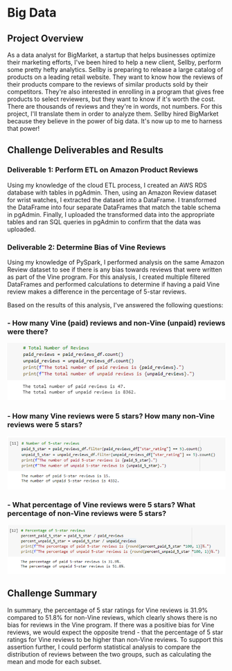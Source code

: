 # Big Data

## Project Overview
As a data analyst for BigMarket, a startup that helps businesses optimize their marketing efforts, I've been hired to help a new client, Sellby, perform some pretty hefty analytics. Sellby is preparing to release a large catalog of products on a leading retail website. They want to know how the reviews of their products compare to the reviews of similar products sold by their competitors. They're also interested in enrolling in a program that gives free products to select reviewers, but they want to know if it's worth the cost. There are thousands of reviews and they're in words, not numbers. For this project, I'll translate them in order to analyze them. Sellby hired BigMarket because they believe in the power of big data. It's now up to me to harness that power!  

## Challenge Deliverables and Results

### Deliverable 1: Perform ETL on Amazon Product Reviews
Using my knowledge of the cloud ETL process, I created an AWS RDS database with tables in pgAdmin. Then, using an Amazon Review dataset for wrist watches, I extracted the dataset into a DataFrame. I transformed the DataFrame into four separate DataFrames that match the table schema in pgAdmin. Finally, I uploaded the transformed data into the appropriate tables and ran SQL queries in pgAdmin to confirm that the data was uploaded.

### Deliverable 2: Determine Bias of Vine Reviews
Using my knowledge of PySpark, I performed analysis on the same Amazon Review dataset to see if there is any bias towards reviews that were written as part of the Vine program. For this analysis, I created multiple filtered DataFrames and performed calculations to determine if having a paid Vine review makes a difference in the percentage of 5-star reviews.

Based on the results of this analysis, I've answered the following questions:

### - **How many Vine (paid) reviews and non-Vine (unpaid) reviews were there?**

<img src="https://github.com/SThieshen/Amazon_Vine_Analysis/blob/main/development/images/total.png">

### - **How many Vine reviews were 5 stars? How many non-Vine reviews were 5 stars?** 

<img src="https://github.com/SThieshen/Amazon_Vine_Analysis/blob/main/development/images/Del_2_total.png">

### - **What percentage of Vine reviews were 5 stars? What percentage of non-Vine reviews were 5 stars?** 

<img src="https://github.com/SThieshen/Amazon_Vine_Analysis/blob/main/development/images/Del_2_5_star.png">

## Challenge Summary
In summary, the percentage of 5 star ratings for Vine reviews is 31.9% compared to 51.8% for non-Vine reviews, which clearly shows there is no bias for reviews in the Vine program. If there was a positive bias for Vine reviews, we would expect the opposite trend - that the percentage of 5 star ratings for Vine reviews to be higher than non-Vine reviews. To support this assertion further, I could perform statistical analysis to compare the distribution of reviews between the two groups, such as calculating the mean and mode for each subset.
